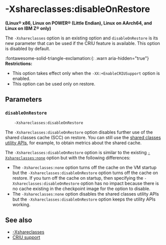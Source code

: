 ﻿<!--
* Copyright (c) 2017, 2024 IBM Corp. and others
*
* This program and the accompanying materials are made
* available under the terms of the Eclipse Public License 2.0
* which accompanies this distribution and is available at
* https://www.eclipse.org/legal/epl-2.0/ or the Apache
* License, Version 2.0 which accompanies this distribution and
* is available at https://www.apache.org/licenses/LICENSE-2.0.
*
* This Source Code may also be made available under the
* following Secondary Licenses when the conditions for such
* availability set forth in the Eclipse Public License, v. 2.0
* are satisfied: GNU General Public License, version 2 with
* the GNU Classpath Exception [1] and GNU General Public
* License, version 2 with the OpenJDK Assembly Exception [2].
*
* [1] https://www.gnu.org/software/classpath/license.html
* [2] https://openjdk.org/legal/assembly-exception.html
*
* SPDX-License-Identifier: EPL-2.0 OR Apache-2.0 OR GPL-2.0-only WITH Classpath-exception-2.0 OR GPL-2.0-only WITH OpenJDK-assembly-exception-1.0
-->

# -Xshareclasses:disableOnRestore

**(Linux&reg; x86, Linux on POWER&reg; (Little Endian), Linux on AArch64, and Linux on IBM Z&reg; only)**

The `-Xshareclasses` option is an existing option and `disableOnRestore` is its new parameter that can be used if the CRIU feature is available. This option is disabled by default.

:fontawesome-solid-triangle-exclamation:{: .warn aria-hidden="true"} **Restrictions:**

- This option takes effect only when the `-XX:+EnableCRIUSupport` option is enabled.
- This option can be used only on restore.

## Parameters

### `disableOnRestore`

        -Xshareclasses:disableOnRestore

The `-Xshareclasses:disableOnRestore` option disables further use of the shared classes cache (SCC) on restore. You can still use the [shared classes utility APIs](shrc.md#the-java-shared-classes-utility-api), for example, to obtain metrics about the shared cache.

The `-Xshareclasses:disableOnRestore` option is similar to the existing [`-Xshareclasses:none`](xshareclasses.md#none) option but with the following differences:

- The `-Xshareclasses:none` option turns off the cache on the VM startup but the `-Xshareclasses:disableOnRestore` option turns off the cache on restore. If you turn off the cache on startup, then specifying the `-Xshareclasses:disableOnRestore` option has no impact because there is no cache existing in the checkpoint image for the option to disable.
- The `-Xshareclasses:none` option disables the shared classes utility APIs but the `-Xshareclasses:disableOnRestore` option keeps the utility APIs working.

## See also

- [-Xshareclasses](xshareclasses.md)
- [CRIU support](criusupport.md)

<!-- ==== END OF TOPIC ==== xsharxshareclassesdisableonrestore.md ==== -->
